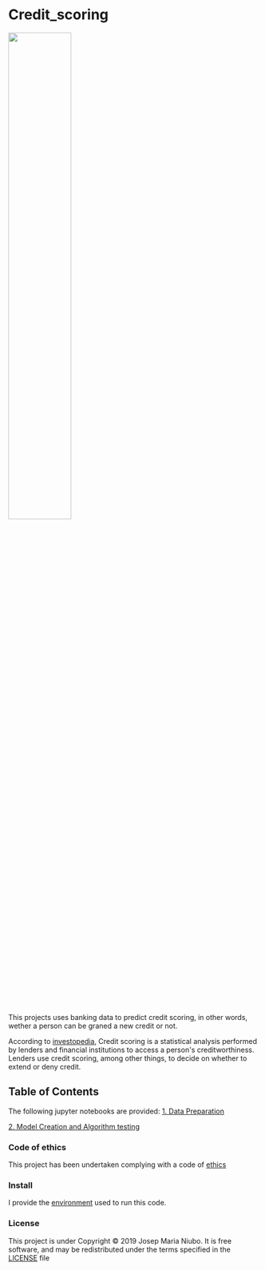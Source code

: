 # Credit_scoring
<img src='https://github.com/titoniubo/credit_scoring/blob/master/image.png' width=50% height=50% />

This projects uses banking data to predict credit scoring, in other words, wether a person can be graned a new credit or not. 

According to [investopedia](https://www.investopedia.com/terms/c/credit_scoring.asp), Credit scoring is a statistical analysis performed by lenders and financial institutions to access a person's creditworthiness. Lenders use credit scoring, among other things, to decide on whether to extend or deny credit.

## Table of Contents 
The following jupyter notebooks are provided:
[1. Data Preparation](https://github.com/titoniubo/credit_scoring/blob/master/1.Data%20Preparation.ipynb)

[2. Model Creation and Algorithm testing](https://github.com/titoniubo/credit_scoring/blob/master/2.Model%20Creation%20and%20Algorithm%20testing.ipynb)


### Code of ethics

This project has been undertaken complying with a code of [ethics](https://github.com/titoniubo/credit_scoring/blob/master/Code%20of%20ethics.txt) 

### Install
I provide the [environment](https://github.com/titoniubo/text_classification/blob/master/textpro.yml) used to run this code.

### License
This project is under Copyright © 2019 Josep Maria Niubo. It is free software, and may be redistributed under the terms specified in the [LICENSE](https://github.com/titoniubo/credit_scoring/blob/master/License.txt) file
